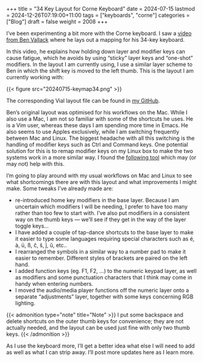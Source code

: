 +++
title = "34 Key Layout for Corne Keyboard"
date = 2024-07-15
lastmod = 2024-12-26T07:19:00+11:00
tags = ["keyboards", "corne"]
categories = ["Blog"]
draft = false
weight = 2008
+++

I’ve been experimenting a bit more with the Corne keyboard. I saw a [video from Ben Vallack](https://youtu.be/8wZ8FRwOzhU?si=Y1a1JSbGsN1vZizU) where he lays out a mapping for his 34-key keyboard.

In this video, he explains how holding down layer and modifier keys can cause fatigue, which he avoids by using “sticky” layer keys and “one-shot” modifiers. In the layout I am currently using, I use a similar layer scheme to Ben in which the shift key is moved to the left thumb. This is the layout I am currently working with:

{{< figure src="20240715-keymap34.png" >}}

The corresponding Vial layout file can be found in [my GitHub](https://github.com/matt-maguire/kbd_firmware/tree/custom/keyboards/crkbd/vial-kb).

Ben’s original layout was optimised for his workflows on the Mac. While I also use a Mac, I am not so familiar with some of the shortcuts he uses. He is a Vim user, whereas these days I am spending more time in Emacs. He also seems to use Apples exclusively, while I am switching frequently between Mac and Linux. The biggest headache with all this switching is the handling of modifier keys such as Ctrl and Command keys. One potential solution for this is to remap modifier keys on my Linux box to make the two systems work in a more similar way. I found the [following tool](https://github.com/rbreaves/kinto) which may (or may not) help with this.

I’m going to play around with my usual workflows on Mac and Linux to see what shortcomings there are with this layout and what improvements I might make. Some tweaks I’ve already made are:

-   re-introduced home key modifiers in the base layer. Because I am uncertain which modifiers I will be needing, I prefer to have too many rather than too few to start with. I’ve also put modifiers in a consistent way on the thumb keys — we’ll see if they get in the way of the layer toggle keys…
-   I have added a couple of tap-dance shortcuts to the base layer to make it easier to type some languages requiring special characters such as é, à, ü, ß, ĉ, ŝ, ĵ, ŭ, etc..
-   I rearranged the symbols in a similar way to a number pad to make it easier to remember. Different styles of brackets are paired on the left hand.
-   I added function keys (eg. F1, F2, …) to the numeric keypad layer, as well as modifiers and some punctuation characters that I think may come in handy when entering numbers.
-   I moved the audio/media player functions off the numeric layer onto a separate “adjustments” layer, together with some keys concerning RGB lighting.

{{< admonition type="note" title="Note" >}}
I put some backspace and delete shortcuts on the outer thumb keys for convenience; they are not actually needed, and the layout can be used just fine with only two thumb keys.
{{< /admonition >}}

As I use the keyboard more, I’ll get a better idea what else I will need to add as well as what I can strip away. I’ll post more updates here as I learn more.

